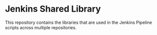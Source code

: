 # Jenkins Shared Library

This repository contains the libraries that are used in the Jenkins Pipeline scripts across multiple repositories.

